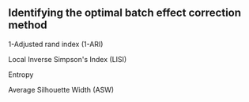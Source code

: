## Identifying the optimal batch effect correction method

1-Adjusted rand index (1-ARI)

Local Inverse Simpson's Index (LISI)

Entropy

Average Silhouette Width (ASW)
